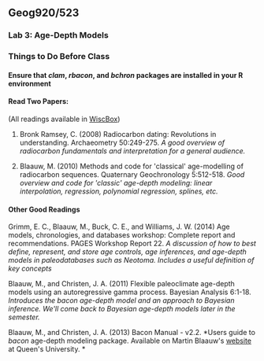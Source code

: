 ## Geog920/523
### Lab 3:  Age-Depth Models

### Things to Do Before Class

#### Ensure that *clam*, *rbacon*, and *bchron* packages are installed in your R environment

#### Read Two Papers:
(All readings available in  [WiscBox](https://uwmadison.box.com/s/6gv01f8tfuki173oxqk9z57mytcf2lwq))

1. Bronk Ramsey, C. (2008) Radiocarbon dating:  Revolutions in understanding. Archaeometry 50:249-275. *A good overview of radiocarbon fundamentals and interpretation for a general audience.*

2. Blaauw, M. (2010) Methods and code for 'classical' age-modelling of radiocarbon sequences. Quaternary Geochronology 5:512-518.  *Good overview and code for 'classic' age-depth modeling:  linear interpolation, regression, polynomial regression, splines, etc.*


#### Other Good Readings
Grimm, E. C., Blaauw, M., Buck, C. E., and Williams, J. W. (2014) Age models, chronologies, and databases workshop: Complete report and recommendations. PAGES Workshop Report 22. *A discussion of how to best define, represent, and store age controls, age inferences, and age-depth models in paleodatabases such as Neotoma.  Includes a useful definition of key concepts*

Blaauw, M., and Christen, J. A. (2011) Flexible paleoclimate age-depth models using an autoregressive gamma process. Bayesian Analysis 6:1-18.  *Introduces the *bacon* age-depth model and an approach to Bayesian inference.  We'll come back to Bayesian age-depth models later in the semester.*

Blaauw, M., and Christen, J. A. (2013) Bacon Manual - v2.2. *Users guide to *bacon* age-depth modeling package.  Available on Martin Blaauw's [website](http://www.chrono.qub.ac.uk/blaauw/manualBacon_2.2.pdf) at Queen's University. *
